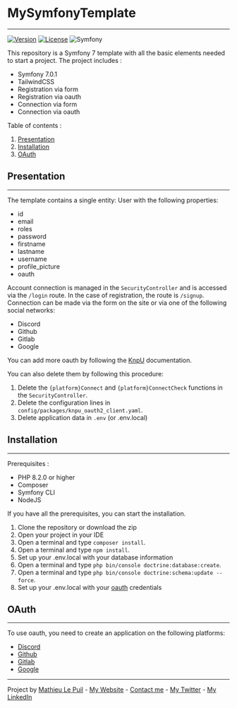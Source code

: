 # MySymfonyTemplate

---

[![Version](https://img.shields.io/badge/Version-V1.0.0-blue)](https://github.com/MathieuLePuil/MySymfonyTemplate/releases/tag/v1.0.0)
[![License](https://img.shields.io/badge/License-MIT-green)](https://github.com/MathieuLePuil/MySymfonyTemplate/LICENSE.md)
![Symfony](https://img.shields.io/badge/Symfony-V7.0.1-yellow)

This repository is a Symfony 7 template with all the basic elements needed to start a project. The project includes :
* Symfony 7.0.1
* TailwindCSS
* Registration via form
* Registration via oauth
* Connection via form
* Connection via oauth

Table of contents :
1) [Presentation](#présentation)
2) [Installation](#installation)
3) [OAuth](#oauth)

## Presentation

---

The template contains a single entity: User with the following properties:
* id
* email
* roles
* password
* firstname
* lastname
* username
* profile_picture
* oauth

Account connection is managed in the `SecurityController` and is accessed via the `/login` route. In the case of registration, the route is `/signup`.
Connection can be made via the form on the site or via one of the following social networks:
* Discord
* Github
* Gitlab
* Google

You can add more oauth by following the [KnpU](https://github.com/knpuniversity/oauth2-client-bundle) documentation.

You can also delete them by following this procedure:

1) Delete the `{platform}Connect` and `{platform}ConnectCheck` functions in the `SecurityController`.
2) Delete the configuration lines in `config/packages/knpu_oauth2_client.yaml`.
3) Delete application data in `.env` (or .env.local)

## Installation

---

Prerequisites :
* PHP 8.2.0 or higher
* Composer
* Symfony CLI
* NodeJS

If you have all the prerequisites, you can start the installation.

1) Clone the repository or download the zip
2) Open your project in your IDE
3) Open a terminal and type `composer install`.
4) Open a terminal and type `npm install`.
5) Set up your .env.local with your database information
6) Open a terminal and type `php bin/console doctrine:database:create`.
7) Open a terminal and type `php bin/console doctrine:schema:update --force`.
8) Set up your .env.local with your [oauth](#oauth) credentials

## OAuth

---

To use oauth, you need to create an application on the following platforms:
* [Discord](https://discord.com/developers/applications)
* [Github](https://github.com/settings/developers)
* [Gitlab](https://docs.gitlab.com/ee/integration/oauth_provider.html)
* [Google](https://console.cloud.google.com/apis/credentials)

---

Project by [Mathieu Le Puil](https://github.com/MathieuLePuil) - [My Website](https://mathieulp.fr/) -
<a href="mailto:contact@mathieulp.fr" target="_blank">Contact me</a> - [My Twitter](https://twitter.com/MathieuLePuil) - [My LinkedIn](https://www.linkedin.com/in/mathieulepuil/)
